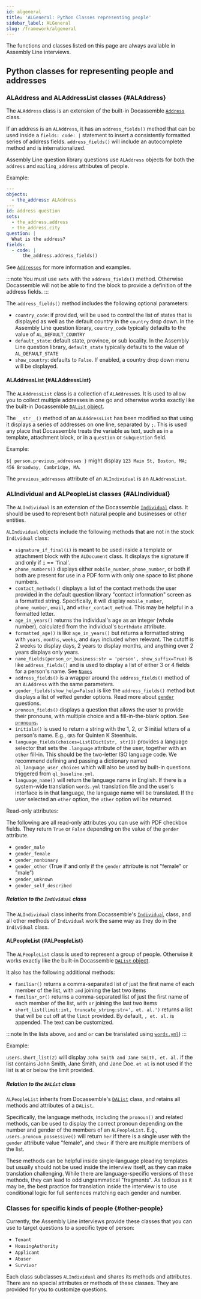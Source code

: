 ```yaml
---
id: algeneral
title: 'ALGeneral: Python Classes representing people'
sidebar_label: ALGeneral
slug: /framework/algeneral
---
```


The functions and classes listed on this page are always available in Assembly
Line interviews.

## Python classes for representing people and addresses

### ALAddress and ALAddressList classes {#ALAddress}

The `ALAddress` class is an extension of the built-in Docassemble
[`Address`](https://docassemble.org/docs/objects.html#Address) class.

If an address is an `ALAddress`, it has an `address_fields()` method that can be used
inside a `fields: code: |` statement to insert a consistently formatted series of
address fields. `address_fields()` will include an autocomplete method and is 
internationalized.

Assembly Line question library questions use `ALAddress` objects for both the
`address` and `mailing_address` attributes of people.

Example:

```yaml
---
objects:
  - the_address: ALAddress
---
id: address question
sets:
  - the_address.address
  - the_address.city
question: |
  What is the address?
fields:
  - code: |
      the_address.address_fields()
```

See [`Addresses`](question_library/addresses.md) for more information and
examples.

:::note 
You must use `sets` with the `address_fields()` method. Otherwise
Docassemble will not be able to find the block to provide a definition
of the address fields.
:::

The `address_fields()` method includes the following optional parameters:

* `country_code`: if provided, will be used to control the list of states that
  is displayed as well as the default country in the `country` drop down. In
  the Assembly Line question library, `country_code` typically defaults to the value of
  `AL_DEFAULT_COUNTRY`
* `default_state`: default state, province, or sub locality. In the Assembly Line
  question library, `default_state` typically defaults to the value of
  `AL_DEFAULT_STATE`
* `show_country`: defaults to `False`. If enabled, a country drop down menu will
  be displayed.

#### ALAddressList {#ALAddressList}

The `ALAddressList` class is a collection of `ALAddress`es. It is used to
allow you to collect multiple addresses in one go and otherwise works exactly
like the built-in Docassemble [`DAList`
object](https://docassemble.org/docs/objects.html#DAList).

The `__str__()` method of an `ALAddressList` has been modified so that using it
displays a series of addresses on one line, separated by `;`. This is used
any place that Docassemble treats the variable as text, such as in a
template, attachment block, or in a `question` or `subquestion` field.

Example:

`${ person.previous_addresses }` might display `123 Main St, Boston, MA; 456 Broadway, Cambridge, MA`.

The `previous_addresses` attribute of an `ALIndividual` is an `ALAddressList`.

### ALIndividual and ALPeopleList classes {#ALIndividual}

The `ALIndividual` is an extension of the Docassemble
[`Individual`](https://docassemble.org/docs/objects.html#Individual) class. It
should be used to represent both natural people and businesses or other
entities.

`ALIndividual` objects include the following methods that are not in the stock
`Individual` class:

* `signature_if_final(i)` is meant to be used inside a template or attachment
  block with the `ALDocument` class. It displays the signature if and only if
  `i` == 'final'.
* `phone_numbers()` displays either `mobile_number`, `phone_number`, or both if
  both are present for use in a PDF form with only one space to list phone
  numbers.
* `contact_methods()` displays a list of the contact methods the user provided
  in the default question library "contact information" screen as a formatted
  string. Specifically, it will display `mobile_number`, `phone_number`,
  `email`, and `other_contact_method`. This may be helpful in a formatted letter.
* `age_in_years()` returns the individual's age as an integer (whole number), calculated from the individual's `birthdate` attribute.
* `formatted_age()` is like `age_in_years()` but returns a formatted string with
  `years`, `months`, `weeks`, and `days` included when relevant. The cutoff is 2
  weeks to display days, 2 years to display months, and anything over 2 years
  displays only years.
* `name_fields(person_or_business:str = 'person', show_suffix=True)` is like
  `address_fields()` and is used to display a list of either 3 or 4 fields for a
  person's name. See [`Names`](question_library/names.md)
* `address_fields()` is a wrapper around the `address_fields()` method of an
  `ALAddress` with the same parameters.
* `gender_fields(show_help=False)` is like the `address_fields()` method but
  displays a list of vetted gender options. Read more about
  [`gender`](/question_library/gender.md) questions.
* `pronoun_fields()` displays a question that allows the user to provide their pronouns, with multiple choice and a fill-in-the-blank option. See [`pronouns`](/question_library/pronouns.md).
* `initials()` is used to return a string with the 1, 2, or 3 initial letters of
  a person's name. E.g., `QKS` for Quinten K Steenhuis.
* `language_fields(choices=List[Dict[str, str]])` provides a language selector that sets the `.language` attribute of the user, together with an `other` fill-in. This should be the two-letter ISO language code. We recommend defining and passing a dictionary named `al_language_user_choices` which will also be used by built-in questions triggered from `ql_baseline.yml`.
* `language_name()` will return the language name in English. If there is a system-wide translation `words.yml` translation file and the user's interface is in that language, the language name will be translated. If the user selected an `other` option, the `other` option will be returned.

Read-only attributes:

The following are all read-only attributes you can use with PDF checkbox fields.
They return `True` or `False` depending on the value of the `gender` attribute.

* `gender_male`
* `gender_female`
* `gender_nonbinary`
* `gender_other` (True if and only if the `gender` attribute is not "female" or "male")
* `gender_unknown`
* `gender_self_described`

##### Relation to the `Individual` class

The `ALIndividual` class inherits from Docassemble's [`Individual`](https://docassemble.org/docs/objects.html#Individual) class, and all other methods of `Individual` work
the same way as they do in the `Individual` class.

#### ALPeopleList {#ALPeopleList}

The `ALPeopleList` class is used to represent a group of people. Otherwise it
works exactly like the built-in Docassemble [`DAList`
object](https://docassemble.org/docs/objects.html#DAList).

It also has the following additional methods:

* `familiar()` returns a comma-separated list of just the first name of each
  member of the list, with `and` joining the last two items 
* `familiar_or()` returns a comma-separated list of just the first name of each
  member of the list, with `or` joining the last two items
* `short_list(limit:int, truncate_string:str=', et. al.')` returns a list that
  will be cut off at the `limit` provided. By default, `, et. al.` is appended.
  The text can be customized.

:::note 
In the lists above, `and` and `or` can be translated using
[`words.yml`](https://docassemble.org/docs/config.html#words))
:::

Example:

`users.short_list(2)` will display `John Smith and Jane Smith, et. al.` if the
list contains John Smith, Jane Smith, and Jane Doe. `et al` is not used if the
list is at or below the limit provided.

##### Relation to the `DAList` class

`ALPeopleList` inherits from Docassemble's
[`DAList`](https://docassemble.org/docs/objects.html#DAList) class, and retains
all methods and attributes of a `DAList`.

Specifically, the language methods, including the `pronoun()` and related
methods, can be used to display the correct pronoun depending on the number and
gender of the members of an `ALPeopleList`. E.g., `users.pronoun_possessive()`
will return `her` if there is a single user with the `gender` attribute value
"female", and `their` if there are multiple members of the list.

These methods can be helpful inside single-language pleading templates but
usually should not be used inside the interview itself, as they can make
translation challenging. While there are language-specific versions of these
methods, they can lead to odd ungrammatical "fragments". As tedious as it may
be, the best practice for translation inside the interview is to use conditional
logic for full sentences matching each gender and number.

### Classes for specific kinds of people {#other-people}

Currently, the Assembly Line interviews provide these classes that you can use 
to target questions to a specific type of person:

* `Tenant`
* `HousingAuthority`
* `Applicant`
* `Abuser`
* `Survivor`

Each class subclasses `ALIndividual` and shares its methods and attributes.
There are no special attributes or methods of these classes. They are
provided for you to customize questions.

<!-- Note these are not really useful outside of stock questions

## Standalone functions

### section_links

### is_phone_or_email

### github_modified_date

### safe_subdivision_type

-->

